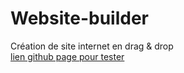 # Website-builder
Création de site internet en drag & drop     
[lien github page pour tester](https://chesiren.github.io/Website-builder/)
